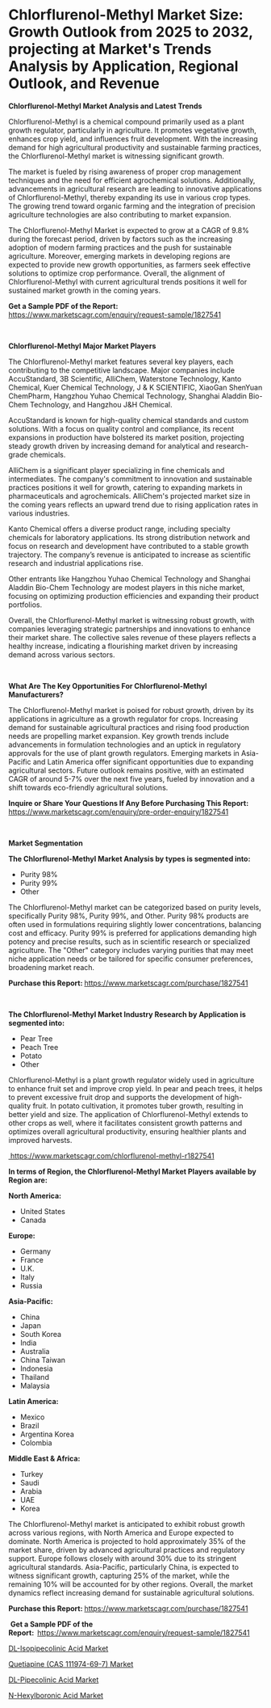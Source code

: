 <p><h1>Chlorflurenol-Methyl Market Size: Growth Outlook from 2025 to 2032, projecting at Market's Trends Analysis by Application, Regional Outlook, and Revenue</h1></p><p><strong>Chlorflurenol-Methyl Market Analysis and Latest Trends</strong></p>
<p><p>Chlorflurenol-Methyl is a chemical compound primarily used as a plant growth regulator, particularly in agriculture. It promotes vegetative growth, enhances crop yield, and influences fruit development. With the increasing demand for high agricultural productivity and sustainable farming practices, the Chlorflurenol-Methyl market is witnessing significant growth. </p><p>The market is fueled by rising awareness of proper crop management techniques and the need for efficient agrochemical solutions. Additionally, advancements in agricultural research are leading to innovative applications of Chlorflurenol-Methyl, thereby expanding its use in various crop types. The growing trend toward organic farming and the integration of precision agriculture technologies are also contributing to market expansion.</p><p>The Chlorflurenol-Methyl Market is expected to grow at a CAGR of 9.8% during the forecast period, driven by factors such as the increasing adoption of modern farming practices and the push for sustainable agriculture. Moreover, emerging markets in developing regions are expected to provide new growth opportunities, as farmers seek effective solutions to optimize crop performance. Overall, the alignment of Chlorflurenol-Methyl with current agricultural trends positions it well for sustained market growth in the coming years.</p></p>
<p><strong>Get a Sample PDF of the Report:&nbsp;</strong> <a href="https://www.marketscagr.com/enquiry/request-sample/1827541?utm_campaign=1848&utm_medium=2&utm_source=Github&utm_content=ia&utm_term=03042025&utm_id=chlorflurenol-methyl">https://www.marketscagr.com/enquiry/request-sample/1827541</a></p>
<p>&nbsp;</p>
<p><strong>Chlorflurenol-Methyl Major Market Players</strong></p>
<p><p>The Chlorflurenol-Methyl market features several key players, each contributing to the competitive landscape. Major companies include AccuStandard, 3B Scientific, AlliChem, Waterstone Technology, Kanto Chemical, Kuer Chemical Technology, J & K SCIENTIFIC, XiaoGan ShenYuan ChemPharm, Hangzhou Yuhao Chemical Technology, Shanghai Aladdin Bio-Chem Technology, and Hangzhou J&H Chemical.</p><p>AccuStandard is known for high-quality chemical standards and custom solutions. With a focus on quality control and compliance, its recent expansions in production have bolstered its market position, projecting steady growth driven by increasing demand for analytical and research-grade chemicals.</p><p>AlliChem is a significant player specializing in fine chemicals and intermediates. The company's commitment to innovation and sustainable practices positions it well for growth, catering to expanding markets in pharmaceuticals and agrochemicals. AlliChem's projected market size in the coming years reflects an upward trend due to rising application rates in various industries.</p><p>Kanto Chemical offers a diverse product range, including specialty chemicals for laboratory applications. Its strong distribution network and focus on research and development have contributed to a stable growth trajectory. The company’s revenue is anticipated to increase as scientific research and industrial applications rise.</p><p>Other entrants like Hangzhou Yuhao Chemical Technology and Shanghai Aladdin Bio-Chem Technology are modest players in this niche market, focusing on optimizing production efficiencies and expanding their product portfolios.</p><p>Overall, the Chlorflurenol-Methyl market is witnessing robust growth, with companies leveraging strategic partnerships and innovations to enhance their market share. The collective sales revenue of these players reflects a healthy increase, indicating a flourishing market driven by increasing demand across various sectors.</p></p>
<p>&nbsp;</p>
<p><strong>What Are The Key Opportunities For Chlorflurenol-Methyl Manufacturers?</strong></p>
<p><p>The Chlorflurenol-Methyl market is poised for robust growth, driven by its applications in agriculture as a growth regulator for crops. Increasing demand for sustainable agricultural practices and rising food production needs are propelling market expansion. Key growth trends include advancements in formulation technologies and an uptick in regulatory approvals for the use of plant growth regulators. Emerging markets in Asia-Pacific and Latin America offer significant opportunities due to expanding agricultural sectors. Future outlook remains positive, with an estimated CAGR of around 5-7% over the next five years, fueled by innovation and a shift towards eco-friendly agricultural solutions.</p></p>
<p><strong>Inquire or Share Your Questions If Any Before Purchasing This Report:</strong> <a href="https://www.marketscagr.com/enquiry/pre-order-enquiry/1827541?utm_campaign=1848&utm_medium=2&utm_source=Github&utm_content=ia&utm_term=03042025&utm_id=chlorflurenol-methyl">https://www.marketscagr.com/enquiry/pre-order-enquiry/1827541</a></p>
<p>&nbsp;</p>
<p><strong>Market Segmentation</strong></p>
<p><strong>The Chlorflurenol-Methyl Market Analysis by types is segmented into:</strong></p>
<p><ul><li>Purity 98%</li><li>Purity 99%</li><li>Other</li></ul></p>
<p><p>The Chlorflurenol-Methyl market can be categorized based on purity levels, specifically Purity 98%, Purity 99%, and Other. Purity 98% products are often used in formulations requiring slightly lower concentrations, balancing cost and efficacy. Purity 99% is preferred for applications demanding high potency and precise results, such as in scientific research or specialized agriculture. The "Other" category includes varying purities that may meet niche application needs or be tailored for specific consumer preferences, broadening market reach.</p></p>
<p><strong>Purchase this Report:&nbsp;</strong><a href="https://www.marketscagr.com/purchase/1827541?utm_campaign=1848&utm_medium=2&utm_source=Github&utm_content=ia&utm_term=03042025&utm_id=chlorflurenol-methyl">https://www.marketscagr.com/purchase/1827541</a></p>
<p>&nbsp;</p>
<p><strong>The Chlorflurenol-Methyl Market Industry Research by Application is segmented into:</strong></p>
<p><ul><li>Pear Tree</li><li>Peach Tree</li><li>Potato</li><li>Other</li></ul></p>
<p><p>Chlorflurenol-Methyl is a plant growth regulator widely used in agriculture to enhance fruit set and improve crop yield. In pear and peach trees, it helps to prevent excessive fruit drop and supports the development of high-quality fruit. In potato cultivation, it promotes tuber growth, resulting in better yield and size. The application of Chlorflurenol-Methyl extends to other crops as well, where it facilitates consistent growth patterns and optimizes overall agricultural productivity, ensuring healthier plants and improved harvests.</p></p>
<p><a href="https://www.marketscagr.com/chlorflurenol-methyl-r1827541?utm_campaign=1848&utm_medium=2&utm_source=Github&utm_content=ia&utm_term=03042025&utm_id=chlorflurenol-methyl">&nbsp;https://www.marketscagr.com/chlorflurenol-methyl-r1827541</a></p>
<p><strong>In terms of Region, the Chlorflurenol-Methyl Market Players available by Region are:</strong></p>
<p>
    <p> <strong> North America: </strong>
        <ul>
            <li>United States</li>
            <li>Canada</li>
        </ul>
        </p> 
    <p> <strong> Europe: </strong>
        <ul>
            <li>Germany</li>
            <li>France</li>
            <li>U.K.</li>
            <li>Italy</li>
            <li>Russia</li>
        </ul>
        </p> 
    <p> <strong> Asia-Pacific: </strong>
        <ul>
            <li>China</li>
            <li>Japan</li>
            <li>South Korea</li>
            <li>India</li>
            <li>Australia</li>
            <li>China Taiwan</li>
            <li>Indonesia</li>
            <li>Thailand</li>
            <li>Malaysia</li>
        </ul>
        </p> 
    <p> <strong> Latin America: </strong>
        <ul>
            <li>Mexico</li>
            <li>Brazil</li>
            <li>Argentina Korea</li>
            <li>Colombia</li>
        </ul>
        </p> 
    <p> <strong> Middle East & Africa: </strong>
        <ul>
            <li>Turkey</li>
            <li>Saudi</li>
            <li>Arabia</li>
            <li>UAE</li>
            <li>Korea</li>
        </ul>
    </p>
    </p>
<p><p>The Chlorflurenol-Methyl market is anticipated to exhibit robust growth across various regions, with North America and Europe expected to dominate. North America is projected to hold approximately 35% of the market share, driven by advanced agricultural practices and regulatory support. Europe follows closely with around 30% due to its stringent agricultural standards. Asia-Pacific, particularly China, is expected to witness significant growth, capturing 25% of the market, while the remaining 10% will be accounted for by other regions. Overall, the market dynamics reflect increasing demand for sustainable agricultural solutions.</p></p>
<p><strong>Purchase this Report: </strong><a href="https://www.marketscagr.com/purchase/1827541?utm_campaign=1848&utm_medium=2&utm_source=Github&utm_content=ia&utm_term=03042025&utm_id=chlorflurenol-methyl">https://www.marketscagr.com/purchase/1827541</a></p>
<p>&nbsp;<strong>Get a Sample PDF of the Report:&nbsp;&nbsp;</strong><a href="https://www.marketscagr.com/enquiry/request-sample/1827541?utm_campaign=1848&utm_medium=2&utm_source=Github&utm_content=ia&utm_term=03042025&utm_id=chlorflurenol-methyl">https://www.marketscagr.com/enquiry/request-sample/1827541</a></p>
<p><strong></strong></p>
<p><p><a href="https://github.com/matotwipff14/Market-Research-Report-List-1/blob/main/dl-isopipecolinic-acid-market.md?utm_campaign=1848&utm_medium=2&utm_source=Github&utm_content=ia&utm_term=03042025&utm_id=chlorflurenol-methyl">DL-Isopipecolinic Acid Market</a></p><p><a href="https://github.com/WillieWoodard/Market-Research-Report-List-7/blob/main/quetiapine-cas-111974-69-7-market.md?utm_campaign=1848&utm_medium=2&utm_source=Github&utm_content=ia&utm_term=03042025&utm_id=chlorflurenol-methyl">Quetiapine (CAS 111974-69-7) Market</a></p><p><a href="https://github.com/norbyboyse4d/Market-Research-Report-List-1/blob/main/dl-pipecolinic-acid-market.md?utm_campaign=1848&utm_medium=2&utm_source=Github&utm_content=ia&utm_term=03042025&utm_id=chlorflurenol-methyl">DL-Pipecolinic Acid Market</a></p><p><a href="https://github.com/leolamarnal9/Market-Research-Report-List-1/blob/main/n-hexylboronic-acid-market.md?utm_campaign=1848&utm_medium=2&utm_source=Github&utm_content=ia&utm_term=03042025&utm_id=chlorflurenol-methyl">N-Hexylboronic Acid Market</a></p></p>
